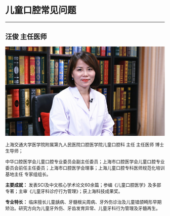 # 儿童口腔常见问题


---

## 汪俊 主任医师

![1678686448654](image/c02_030/1678686448654.png)

上海交通大学医学院附属第九人民医院口腔医学院儿童口腔科 主任 主任医师 博士生导师；

中华口腔医学会儿童口腔专业委员会副主任委员；上海市口腔医学会儿童口腔专业委员会前任主任委员；上海市口腔医学会理事；上海儿童口腔专科医师规范化培训基地主任 专家组组长。


**主要成就：** 发表SCI及中文核心学术论文60余篇；参编《儿童口腔医学》及多部专著；主审《儿童牙科诊疗行为管理》；获上海科技成果奖。


**专业特长：** 临床擅长儿童龋病、牙髓根尖周病、牙外伤诊治及儿童错颌畸形早期矫治。研究方向为儿童牙外伤、牙齿发育异常、儿童牙科行为管理及牙髓再生。
